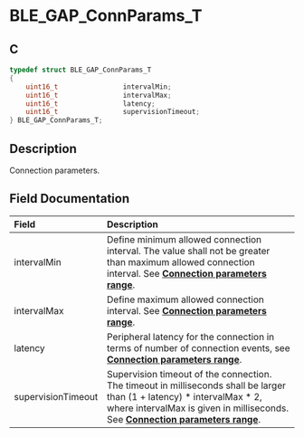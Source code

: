 # BLE_GAP_ConnParams_T

## C

```c
typedef struct BLE_GAP_ConnParams_T
{
    uint16_t                intervalMin;
    uint16_t                intervalMax;
    uint16_t                latency;
    uint16_t                supervisionTimeout;
} BLE_GAP_ConnParams_T;
```

## Description

Connection parameters.


## Field Documentation

|Field|Description|
|:---|:---|
|intervalMin|Define minimum allowed connection interval. The value shall not be greater than maximum allowed connection interval. See **[Connection parameters range](GUID-5ABC0266-6BD2-424C-B8AB-3024AE2E9771.md)**.|
|intervalMax|Define maximum allowed connection interval. See **[Connection parameters range](GUID-5ABC0266-6BD2-424C-B8AB-3024AE2E9771.md)**.|
|latency|Peripheral latency for the connection in terms of number of connection events, see **[Connection parameters range](GUID-5ABC0266-6BD2-424C-B8AB-3024AE2E9771.md)**.|
|supervisionTimeout|Supervision timeout of the connection. The timeout in milliseconds shall be larger than (1 + latency) * intervalMax * 2, where intervalMax is given in milliseconds. See **[Connection parameters range](GUID-5ABC0266-6BD2-424C-B8AB-3024AE2E9771.md)**.|
